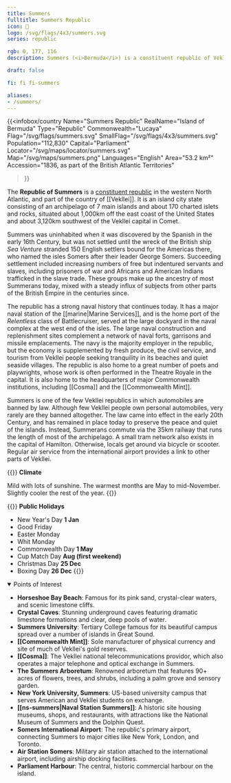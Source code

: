 ```yaml
---
title: Summers
fulltitle: Summers Republic
icon: 🏰
logo: /svg/flags/4x3/summers.svg
series: republic

rgb: 0, 177, 116
description: Summers (<i>Bermuda</i>) is a constituent republic of Vekllei located in the north Atlantic Ocean.

draft: false

fi: fi fi-summers

aliases:
- /summers/
---
```

{{<infobox/country
	 Name="Summers Republic"
	 RealName="Island of Bermuda"
	 Type="Republic"
	 Commonwealth="Lucaya"
	 Flag="/svg/flags/summers.svg"
	 SmallFlag="/svg/flags/4x3/summers.svg"
	 Population="112,830"
	 Capital="Parliament"
	 Locator="/svg/maps/locator/summers.svg"
	 Map="/svg/maps/summers.png"
	 Languages="English"
	 Area="53.2 km²"
	 Accession="1836, as part of the British Atlantic Territories"
 >}}

The <span class="fi fi-summers"></span> **Republic of Summers** is a [constituent republic](/republics/) in the western North Atlantic, and part of the country of [[Vekllei]]. It is an island city state consisting of an archipelago of 7 main islands and about 170 charted islets and rocks, situated about 1,000km off the east coast of the United States and about 3,120km southwest of the Vekllei capital in Comet.

Summers was uninhabited when it was discovered by the Spanish in the early 16th Century, but was not settled until the wreck of the British ship *Sea Venture* stranded 150 English settlers bound for the Americas there, who named the isles Somers after their leader George Somers. Succeeding settlement included increasing numbers of free but indentured servants and slaves, including prisoners of war and Africans and American Indians trafficked in the slave trade. These groups make up the ancestry of most Summerans today, mixed with a steady influx of subjects from other parts of the British Empire in the centuries since.

The republic has a strong naval history that continues today. It has a major naval station of the [[marine|Marine Services]], and is the home port of the *Relentless* class of Battlecruiser, served at the large dockyard in the naval complex at the west end of the isles. The large naval construction and replenishment sites complement a network of naval forts, garrisons and missile emplacements. The navy is the majority employer in the republic, but the economy is supplemented by fresh produce, the civil service, and tourism from Vekllei people seeking tranquility in its beaches and quiet seaside villages. The republic is also home to a great number of poets and playwrights, whose work is often performed in the Theatre Royale in the capital. It is also home to the headquarters of major Commonwealth institutions, including [[Cosma]] and the [[Commonwealth Mint]].

Summers is one of the few Vekllei republics in which automobiles are banned by law. Although few Vekllei people own personal automobiles, very rarely are they banned altogether. The law came into effect in the early 20th Century, and has remained in place today to preserve the peace and quiet of the islands. Instead, Summerans commute via the 35km railway that runs the length of most of the archipelago. A small tram network also exists in the capital of Hamilton. Otherwise, locals get around via bicycle or scooter. Regular air service from the international airport provides a link to other parts of Vekllei.

{{<note table>}}
**Climate**

Mild with lots of sunshine. The warmest months are May to mid-November. Slightly cooler the rest of the year.
{{</note>}}

{{<note table>}}
**Public Holidays**

* New Year's Day **1 Jan**
* Good Friday
* Easter Monday
* Whit Monday
* Commonwealth Day **1 May**
* Cup Match Day **Aug (first weekend)**
* Christmas Day **25 Dec**
* Boxing Day **26 Dec**
{{</note>}}

<details open>
<summary>Points of Interest</summary>

- **Horseshoe Bay Beach**: Famous for its pink sand, crystal-clear waters, and scenic limestone cliffs.
- **Crystal Caves**: Stunning underground caves featuring dramatic limestone formations and clear, deep pools of water.
- **Summers University**: Tertiary College famous for its beautiful campus spread over a number of islands in Great Sound.
- **[[Commonwealth Mint]]**: Sole manufacturer of physical currency and site of much of Vekllei's gold reserves.
- **[[Cosma]]**: The Vekllei national telecommunications providor, which also operates a major telephone and optical exchange in Summers.
- **The Summers Arboretum**: Renowned arboretum that features 90+ acres of flowers, trees, and shrubs, including a palm grove and sensory garden.
- **New York University, Summers**: US-based university campus that serves American and Vekllei students on exchange.
- **[[ns-summers|Naval Station Summers]]**: A historic site housing museums, shops, and restaurants, with attractions like the National Museum of Summers and the Dolphin Quest.
- **Somers International Airport**: The republic's primary airport, connecting Summers to major cities like New York, London, and Toronto.
- **Air Station Somers**: Military air station attached to the international airport, including airship docking facilities.
- **Parliament Harbour**: The central, historic commercial harbour on the island.
</details>